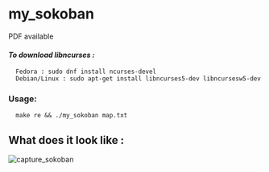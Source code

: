 # my_sokoban
PDF available
#### _To download libncurses :_
      Fedora : sudo dnf install ncurses-devel
      Debian/Linux : sudo apt-get install libncurses5-dev libncursesw5-dev
### Usage:
      make re && ./my_sokoban map.txt
## What does it look like :
![capture_sokoban](https://user-images.githubusercontent.com/65111947/82346449-c5eefd80-99f6-11ea-8f60-68752567bc9e.PNG)
